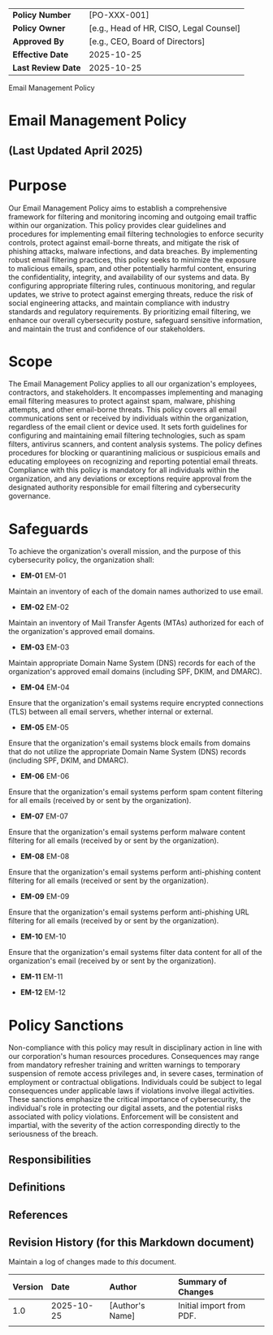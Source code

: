| | |
|:---|:---|
| **Policy Number** | [PO-XXX-001] |
| **Policy Owner** | [e.g., Head of HR, CISO, Legal Counsel] |
| **Approved By** | [e.g., CEO, Board of Directors] |
| **Effective Date** | 2025-10-25 |
| **Last Review Date** | 2025-10-25 |

Email Management Policy

# Email Management Policy

## (Last Updated April 2025)

# Purpose

Our Email Management Policy aims to establish a comprehensive framework for filtering and monitoring incoming and outgoing email traffic within our organization. This policy provides clear guidelines and procedures for implementing email filtering technologies to enforce security controls, protect against email-borne threats, and mitigate the risk of phishing attacks, malware infections, and data breaches. By implementing robust email filtering practices, this policy seeks to minimize the exposure to malicious emails, spam, and other potentially harmful content, ensuring the confidentiality, integrity, and availability of our systems and data. By configuring appropriate filtering rules, continuous monitoring, and regular updates, we strive to protect against emerging threats, reduce the risk of social engineering attacks, and maintain compliance with industry standards and regulatory requirements. By prioritizing email filtering, we enhance our overall cybersecurity posture, safeguard sensitive information, and maintain the trust and confidence of our stakeholders.

# Scope

The Email Management Policy applies to all our organization's employees, contractors, and stakeholders. It encompasses implementing and managing email filtering measures to protect against spam, malware, phishing attempts, and other email-borne threats. This policy covers all email communications sent or received by individuals within the organization, regardless of the email client or device used. It sets forth guidelines for configuring and maintaining email filtering technologies, such as spam filters, antivirus scanners, and content analysis systems. The policy defines procedures for blocking or quarantining malicious or suspicious emails and educating employees on recognizing and reporting potential email threats. Compliance with this policy is mandatory for all individuals within the organization, and any deviations or exceptions require approval from the designated authority responsible for email filtering and cybersecurity governance.

# Safeguards

To achieve the organization's overall mission, and the purpose of this cybersecurity policy, the organization shall:

- **EM-01** EM-01

Maintain an inventory of each of the domain names authorized to use email.

- **EM-02** EM-02

Maintain an inventory of Mail Transfer Agents (MTAs) authorized for each of the organization's approved email domains.

- **EM-03** EM-03

Maintain appropriate Domain Name System (DNS) records for each of the organization's approved email domains (including SPF, DKIM, and DMARC).

- **EM-04** EM-04

Ensure that the organization's email systems require encrypted connections (TLS) between all email servers, whether internal or external.

- **EM-05** EM-05

Ensure that the organization's email systems block emails from domains that do not utilize the appropriate Domain Name System (DNS) records (including SPF, DKIM, and DMARC).

- **EM-06** EM-06

Ensure that the organization's email systems perform spam content filtering for all emails (received by or sent by the organization).

- **EM-07** EM-07

Ensure that the organization's email systems perform malware content filtering for all emails (received by or sent by the organization).

- **EM-08** EM-08

Ensure that the organization's email systems perform anti-phishing content filtering for all emails (received or sent by the organization).

- **EM-09** EM-09

Ensure that the organization's email systems perform anti-phishing URL filtering for all emails (received by or sent by the organization).

- **EM-10** EM-10

Ensure that the organization's email systems filter data content for all of the organization's email (received by or sent by the organization).

- **EM-11** EM-11

- **EM-12** EM-12

# Policy Sanctions

Non-compliance with this policy may result in disciplinary action in line with our corporation's human resources procedures. Consequences may range from mandatory refresher training and written warnings to temporary suspension of remote access privileges and, in severe cases, termination of employment or contractual obligations. Individuals could be subject to legal consequences under applicable laws if violations involve illegal activities. These sanctions emphasize the critical importance of cybersecurity, the individual's role in protecting our digital assets, and the potential risks associated with policy violations. Enforcement will be consistent and impartial, with the severity of the action corresponding directly to the seriousness of the breach.

## Responsibilities

## Definitions

## References

## Revision History (for this Markdown document)

Maintain a log of changes made to *this* document.

| Version | Date | Author | Summary of Changes |
|:---|:---|:---|:---|
| 1.0 | 2025-10-25 | [Author's Name] | Initial import from PDF. |
| | | | |